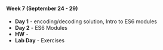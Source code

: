 #### Week 7 (September 24 - 29)
* **Day 1** - encoding/decoding solution, Intro to ES6 modules
* **Day 2** - ES6 Modules
* **HW** -
* **Lab Day** - Exercises
